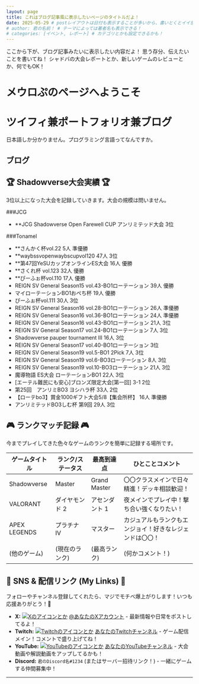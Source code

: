```yaml
---
layout: page
title: これはブログ記事風に表示したいページのタイトルだよ！
date: 2025-05-29 # postレイアウトは日付も表示することが多いから、書いとくとイイ感じ！
# author: 君の名前！ # テーマによっては著者名も表示できる！
# categories: [イベント, レポート] # カテゴリとかも設定できるかも！
---
```


ここから下が、ブログ記事みたいに表示したい内容だよ！
思う存分、伝えたいことを書いてね！
シャドバの大会レポートとか、新しいゲームのレビューとか、何でもOK！

# メウロぷのページへようこそ
# ツイフィ兼ポートフォリオ兼ブログ

日本語しか分かりません。プログラミング言語ってなんですか。

## ブログ

## 🏆 Shadowverse大会実績 🏆

3位以上になった大会を記録していきます。大会の規模は問いません。

###JCG
* **JCG Shadowverse Open Farewell CUP アンリミテッド大会 3位

###Tonamel
* **さんかく杯vol.22 5人 準優勝
* **waybssvopenwaybscupvol120 47人 3位
* **第47回YeSUカップオンラインES大会 16人 優勝
* **さくれ杯 vol.123 32人 優勝
* **ぴーふぉ杯vol.110 17人 優勝
* REIGN SV General Season15 vol.43-BO1ローテーション 39人 優勝
* マイローテーションBO1おぺち杯 19人 優勝
* ぴーふぉ杯vol.111 30人 3位
* REIGN SV General Season16 vol.28-BO1ローテーション 26人 準優勝
* REIGN SV General Season16 vol.36-BO1ローテーション 24人 準優勝
* REIGN SV General Season16 vol.43-BO1ローテーション 21人 3位
* REIGN SV General Season17 vol.24-BO1ローテーション 7人 3位
* Shadowverse pauper tournament Ⅲ 16人 3位
* REIGN SV General Season17 vol.40-BO1ローテーション 3位
* REIGN SV General Season19 vol.5-BO1 2Pick 7人 3位
* REIGN SV General Season19 vol.6-BO3ローテーション 8人 3位
* REIGN SV General Season19 vol.10-BO3ローテーション 21人 3位
* 魔導物語 ES大会 ローテーションBO1 22人 3位
* [エーテル難民にも安心]ブロンズ限定大会[第一回] 3-1 2位
* 第25回　アンリミBO3 ヨシハラ杯 33人 2位
* 【ローテbo3】賞金1000ギフト大会5/8【集会所杯】 16人 準優勝
* アンリミテッドBO3しむ杯 第9回 29人 3位

## 🎮 ランクマッチ記録 🎮

今までプレイしてきた色々なゲームのランクを簡単に記録する場所です。

| ゲームタイトル     | ランク/ステータス | 最高到達点     | ひとことコメント                               |
|----------------|---------------|------------|--------------------------------------------|
| Shadowverse    | Master        | Grand Master | 〇〇クラスメインで日々精進！デッキ相談歓迎！        |
| VALORANT       | ダイヤモンド 2   | アセンダント 1 | 夜メインでプレイ中！撃ち合い強くなりたい！        |
| APEX LEGENDS   | プラチナ IV     | マスター     | カジュアルもランクもエンジョイ！好きなレジェンドは〇〇！ |
| (他のゲーム)    | (現在のランク)   | (最高ランク) | (何かコメント！)                               |

## 🔗 SNS & 配信リンク (My Links) 🔗

フォローやチャンネル登録してくれたら、マジでモチベ爆上がりします！いつも応援ありがとう！💖

* **X:** [![Xのアイコンとか](ここにXアイコン画像のURLとかあれば)](https://twitter.com/あなたのXアカウント) [@あなたのXアカウント](https://twitter.com/あなたのXアカウント) - 最新情報や日常をポストしてるよ！
* **Twitch:** [![Twitchのアイコンとか](ここにTwitchアイコン画像のURLとかあれば)](https://twitch.tv/あなたのTwitchチャンネル) [あなたのTwitchチャンネル](https://twitch.tv/あなたのTwitchチャンネル) - ゲーム配信メイン！コメントで盛り上げてね！
* **YouTube:** [![YouTubeのアイコンとか](ここにYouTubeアイコン画像のURLとかあれば)](https://youtube.com/あなたのYouTubeチャンネル) [あなたのYouTubeチャンネル](https://youtube.com/あなたのYouTubeチャンネル) - 大会動画や解説動画をアップしてるかも！
* **Discord:** `君のDiscord名#1234` (またはサーバー招待リンク！) - 一緒にゲームする仲間募集中！

---
